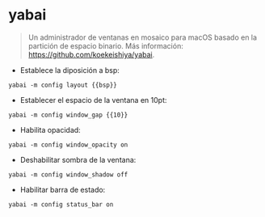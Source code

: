 # yabai

> Un administrador de ventanas en mosaico para macOS basado en la partición de espacio binario.
> Más información: <https://github.com/koekeishiya/yabai>.

- Establece la diposición a bsp:

`yabai -m config layout {{bsp}}`

- Establecer el espacio de la ventana en 10pt:

`yabai -m config window_gap {{10}}`

- Habilita opacidad:

`yabai -m config window_opacity on`

- Deshabilitar sombra de la ventana:

`yabai -m config window_shadow off`

- Habilitar barra de estado:

`yabai -m config status_bar on`
